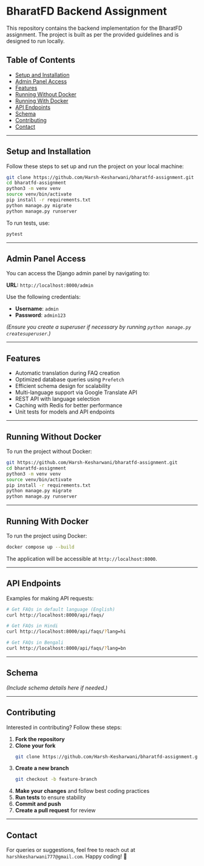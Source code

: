 # BharatFD Backend Assignment

This repository contains the backend implementation for the BharatFD assignment. The project is built as per the provided guidelines and is designed to run locally.

## Table of Contents

- [Setup and Installation](#setup-and-installation)
- [Admin Panel Access](#admin-panel-access)
- [Features](#features)
- [Running Without Docker](#running-without-docker)
- [Running With Docker](#running-with-docker)
- [API Endpoints](#api-endpoints)
- [Schema](#schema)
- [Contributing](#contributing)
- [Contact](#contact)

---

## Setup and Installation

Follow these steps to set up and run the project on your local machine:

```bash
git clone https://github.com/Harsh-Kesharwani/bharatfd-assignment.git
cd bharatfd-assignment
python3 -m venv venv
source venv/bin/activate
pip install -r requirements.txt
python manage.py migrate
python manage.py runserver
```

To run tests, use:

```bash
pytest
```

---

## Admin Panel Access

You can access the Django admin panel by navigating to:

**URL:** `http://localhost:8000/admin`

Use the following credentials:
- **Username**: `admin`
- **Password**: `admin123`

*(Ensure you create a superuser if necessary by running `python manage.py createsuperuser`.)*

---

## Features

- Automatic translation during FAQ creation
- Optimized database queries using `Prefetch`
- Efficient schema design for scalability
- Multi-language support via Google Translate API
- REST API with language selection
- Caching with Redis for better performance
- Unit tests for models and API endpoints

---

## Running Without Docker

To run the project without Docker:

```bash
git https://github.com/Harsh-Kesharwani/bharatfd-assignment.git
cd bharatfd-assignment
python3 -m venv venv
source venv/bin/activate
pip install -r requirements.txt
python manage.py migrate
python manage.py runserver
```

---

## Running With Docker

To run the project using Docker:

```bash
docker compose up --build
```

The application will be accessible at `http://localhost:8000`.

---

## API Endpoints

Examples for making API requests:

```bash
# Get FAQs in default language (English)
curl http://localhost:8000/api/faqs/

# Get FAQs in Hindi
curl http://localhost:8000/api/faqs/?lang=hi

# Get FAQs in Bengali
curl http://localhost:8000/api/faqs/?lang=bn
```

---

## Schema

*(Include schema details here if needed.)*

---

## Contributing

Interested in contributing? Follow these steps:

1. **Fork the repository**
2. **Clone your fork**
   ```bash
   git clone https://github.com/Harsh-Kesharwani/bharatfd-assignment.git
   ```
3. **Create a new branch**
   ```bash
   git checkout -b feature-branch
   ```
4. **Make your changes** and follow best coding practices
5. **Run tests** to ensure stability
6. **Commit and push**
7. **Create a pull request** for review

---

## Contact

For queries or suggestions, feel free to reach out at `harshkesharwani777@gmail.com`. Happy coding! 🚀

